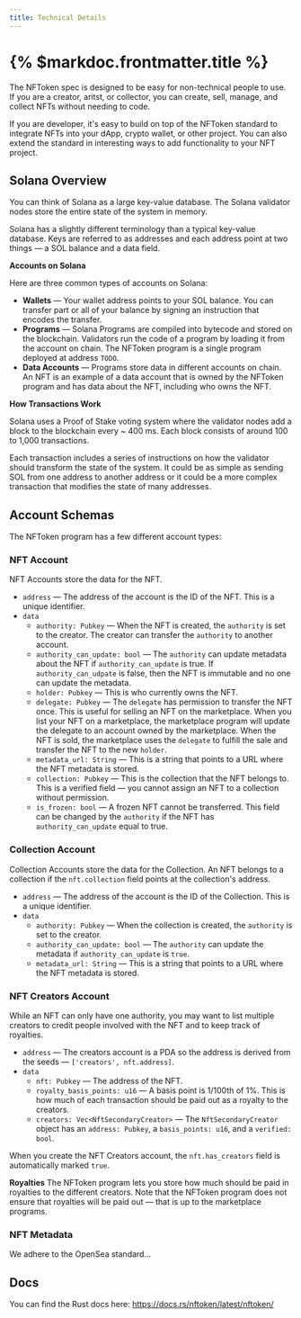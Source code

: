 ```yaml
---
title: Technical Details
---
```


# {% $markdoc.frontmatter.title %}

The NFToken spec is designed to be easy for non-technical people to use. If you are a creator, aritst, or collector, you can create, sell, manage, and collect NFTs without needing to code.

If you are developer, it's easy to build on top of the NFToken standard to integrate NFTs into your dApp, crypto wallet, or other project. You can also extend the standard in interesting ways to add functionality to your NFT project.

## Solana Overview

You can think of Solana as a large key-value database. The Solana validator nodes store the entire state of the system in memory.

Solana has a slightly different terminology than a typical key-value database. Keys are referred to as addresses and each address point at two things — a SOL balance and a data field.

**Accounts on Solana**

Here are three common types of accounts on Solana:

- **Wallets** — Your wallet address points to your SOL balance. You can transfer part or all of your balance by signing an instruction that encodes the transfer.
- **Programs** — Solana Programs are compiled into bytecode and stored on the blockchain. Validators run the code of a program by loading it from the account on chain. The NFToken program is a single program deployed at address `TODO`.
- **Data Accounts** — Programs store data in different accounts on chain. An NFT is an example of a data account that is owned by the NFToken program and has data about the NFT, including who owns the NFT.

**How Transactions Work**

Solana uses a Proof of Stake voting system where the validator nodes add a block to the blockchain every ~ 400 ms. Each block consists of around 100 to 1,000 transactions.

Each transaction includes a series of instructions on how the validator should transform the state of the system. It could be as simple as sending SOL from one address to another address or it could be a more complex transaction that modifies the state of many addresses.

## Account Schemas

The NFToken program has a few different account types:

### NFT Account

NFT Accounts store the data for the NFT.

- `address` — The address of the account is the ID of the NFT. This is a unique identifier.
- `data`
  - `authority: Pubkey` — When the NFT is created, the `authority` is set to the creator. The creator can transfer the `authority` to another account.
  - `authority_can_update: bool` — The `authority` can update metadata about the NFT if `authority_can_update` is true. If `authority_can_udpate` is false, then the NFT is immutable and no one can update the metadata.
  - `holder: Pubkey` — This is who currently owns the NFT.
  - `delegate: Pubkey` — The `delegate` has permission to transfer the NFT once. This is useful for selling an NFT on the marketplace. When you list your NFT on a marketplace, the marketplace program will update the delegate to an account owned by the marketplace. When the NFT is sold, the marketplace uses the `delegate` to fulfill the sale and transfer the NFT to the new `holder`.
  - `metadata_url: String` — This is a string that points to a URL where the NFT metadata is stored.
  - `collection: Pubkey` — This is the collection that the NFT belongs to. This is a verified field — you cannot assign an NFT to a collection without permission.
  - `is_frozen: bool` — A frozen NFT cannot be transferred. This field can be changed by the `authority` if the NFT has `authority_can_update` equal to true.

### Collection Account

Collection Accounts store the data for the Collection. An NFT belongs to a collection if the `nft.collection` field points at the collection's address.

- `address` — The address of the account is the ID of the Collection. This is a unique identifier.
- `data`
  - `authority: Pubkey` — When the collection is created, the `authority` is set to the creator.
  - `authority_can_update: bool` — The `authority` can update the metadata if `authority_can_update` is `true`.
  - `metadata_url: String` — This is a string that points to a URL where the NFT metadata is stored.

### NFT Creators Account

While an NFT can only have one authority, you may want to list multiple creators to credit people involved with the NFT and to keep track of royalties.

- `address` — The creators account is a PDA so the address is derived from the seeds — `['creators', nft.address]`.
- `data`
  - `nft: Pubkey` — The address of the NFT.
  - `royalty_basis_points: u16` — A basis point is 1/100th of 1%. This is how much of each transaction should be paid out as a royalty to the creators.
  - `creators: Vec<NftSecondaryCreator>` — The `NftSecondaryCreator` object has an `address: Pubkey`, a `basis_points: u16`, and a `verified: bool`.

When you create the NFT Creators account, the `nft.has_creators` field is automatically marked `true`.

**Royalties**
The NFToken program lets you store how much should be paid in royalties to the different creators. Note that the NFToken program does not ensure that royalties will be paid out — that is up to the marketplace programs.

### NFT Metadata

We adhere to the OpenSea standard...

## Docs

You can find the Rust docs here: https://docs.rs/nftoken/latest/nftoken/
